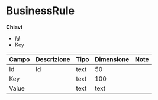 # BusinessRule

  
 **Chiavi**

* _Id_
* Key

| Campo | Descrizione | Tipo | Dimensione | Note |
| :--- | :--- | :--- | :--- | :--- |
| Id | Id | text | 50 |  |
| Key |  | text | 100 |  |
| Value |  | text | text |  |

